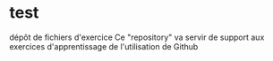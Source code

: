 # test
dépôt de fichiers d'exercice
Ce "repository" va servir de support aux exercices d'apprentissage de l'utilisation de Github

